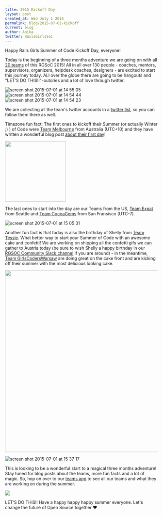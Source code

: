 ```yaml
---
title: 2015 Kickoff Day
layout: post
created_at: Wed July 1 2015
permalink: blog/2015-07-01-kickoff
current: blog
author: Anika
twitter: RailsGirlsSoC
---
```


Happy Rails Girls Summer of Code Kickoff Day, everyone!

Today is the beginning of a three months adventure we are going on with all [20 teams](https://teams.railsgirlssummerofcode.org/teams) of this RGSoC 2015! All in all over 130 people - coaches, mentors, supervisors, organizers, helpdesk coaches, designers - are excited to start this journey today. ALl over the globe there are going to be hangouts and "LET'S DO THIS!!"-outcries and a lot of love through twitter.

![screen shot 2015-07-01 at 14 55 05](https://cloud.githubusercontent.com/assets/1711357/8454937/388506e8-2001-11e5-9bb2-0a18d6d81542.png)
![screen shot 2015-07-01 at 14 54 44](https://cloud.githubusercontent.com/assets/1711357/8454940/38892d7c-2001-11e5-95ef-9621eaceb43e.png)
![screen shot 2015-07-01 at 14 54 23](https://cloud.githubusercontent.com/assets/1711357/8454938/38853b0e-2001-11e5-9412-a33d8243ad63.png)


We are collecting all the team's twitter accounts in a [twitter list](https://twitter.com/RailsGirlsSoC/lists/rgsoc-2015-teams), so you can follow them there as well.

Timezone fun fact: The first ones to kickoff their Summer (or actually Winter ;) ) of Code were [Team Melbourne](https://teams.railsgirlssummerofcode.org/teams/15) from Australia (UTC+10) and they have written a wonderful blog post [about their first day](http://team-melbourne-rgsoc2015.github.io/daily-log-first-day/)! 


<img src="https://cloud.githubusercontent.com/assets/1711357/8455833/cef10342-2007-11e5-9315-89a2c0e7f805.png" width="200">


The last ones to start into the day are our Teams from the US, [Team Expat](https://teams.railsgirlssummerofcode.org/teams/40) from Seattle and [Team CocoaGems](https://teams.railsgirlssummerofcode.org/teams/84) from San Fransisco (UTC-7). 

![screen shot 2015-07-01 at 15 05 31](https://cloud.githubusercontent.com/assets/1711357/8455175/ff227b5e-2002-11e5-8f9c-624e8da561d4.png)


Another fun fact is that today is also the birthday of Shelly from [Team Tessie](https://teams.railsgirlssummerofcode.org/teams/18). What better way to start your Summer of Code with an awesome cake and confetti! We are working on shipping all the confetti gifs we can gather to Austria today (be sure to wish Shelly a happy birthday in our [RGSOC Community Slack channel](rgsoc-slack-inviter.herokuapp.com) if you are around) - in the meantime, [Team GirlsCodersWarsaw](https://teams.railsgirlssummerofcode.org/teams/56) are doing great on the cake front and are kicking off their summer with the most delicious looking cake.

<img src="https://cloud.githubusercontent.com/assets/1711357/8454844/a1ea8b4a-2000-11e5-988b-a352b7cc1356.png" width="600">

![screen shot 2015-07-01 at 15 37 17](https://cloud.githubusercontent.com/assets/1711357/8455733/1d009026-2007-11e5-9769-48838526d59f.png)

This is looking to be a wonderful start to a magical three months adventure! Stay tuned for blog posts about the teams, more fun facts and a lot of magic. So, hop on over to our [teams app](https://teams.railsgirlssummerofcode.org/teams) to see all our teams and what they are working on during the summer. 

<a href="https://teams.railsgirlssummerofcode.org/teams"><img src="https://cloud.githubusercontent.com/assets/1711357/8455178/0aebc562-2003-11e5-82cd-6da902360169.png"></a>

LET'S DO THIS!! Have a happy happy happy summer everyone. Let's change the future of Open Source together &hearts;  
